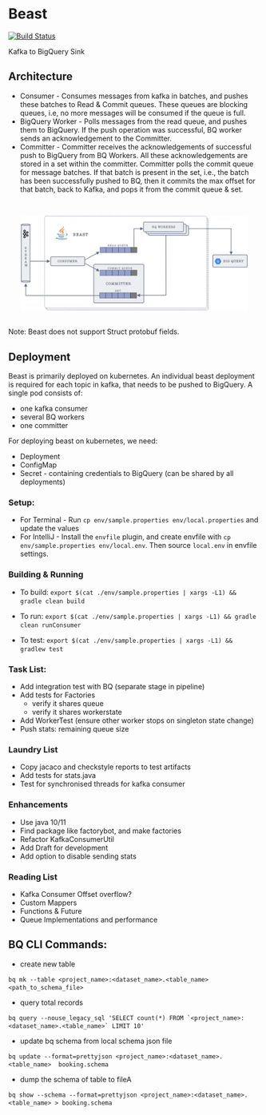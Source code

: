 # Beast

[![Build Status](https://travis-ci.org/gojekfarm/beast.svg?branch=master)](https://travis-ci.org/gojekfarm/beast)

Kafka to BigQuery Sink

## Architecture

* Consumer - Consumes messages from kafka in batches, and pushes these batches to Read & Commit queues. These queues are blocking queues, i.e, no more messages will be consumed if the queue is full.
* BigQuery Worker - Polls messages from the read queue, and pushes them to BigQuery. If the push operation was successful, BQ worker sends an acknowledgement to the Committer.
* Committer - Committer receives the acknowledgements of successful push to BigQuery from BQ Workers. All these acknowledgements are stored in a set within the committer. Committer polls the commit queue for message batches. If that batch is present in the set, i.e., the batch has been successfully pushed to BQ, then it commits the max offset for that batch, back to Kafka, and pops it from the commit queue & set.

<br><div style="text-align:center;width: 90%; margin:auto;"><img src="docs/images/architecture.png" alt=""></div><br>

Note: Beast does not support Struct protobuf fields.

## Deployment

Beast is primarily deployed on kubernetes. An individual beast deployment is required for each topic in kafka, that needs to be pushed to BigQuery. A single pod consists of:
* one kafka consumer
* several BQ workers
* one committer

For deploying beast on kubernetes, we need:
* Deployment
* ConfigMap
* Secret - containing credentials to BigQuery (can be shared by all deployments)

### Setup:
* For Terminal - Run `cp env/sample.properties env/local.properties` and update the values
* For IntelliJ - Install the `envfile` plugin, and create envfile with `cp env/sample.properties env/local.env`. Then source `local.env` in envfile settings.

### Building & Running

* To build:
`export $(cat ./env/sample.properties | xargs -L1) && gradle clean build`

* To run:
`export $(cat ./env/sample.properties | xargs -L1) && gradle clean runConsumer`

* To test:
`export $(cat ./env/sample.properties | xargs -L1) && gradlew test`

### Task List:
* Add integration test with BQ (separate stage in pipeline)
* Add tests for Factories
    - verify it shares queue
    - verify it shares workerstate
* Add WorkerTest (ensure other worker stops on singleton state change)
* Push stats: remaining queue size

### Laundry List
* Copy jacaco and checkstyle reports to test artifacts
* Add tests for stats.java
* Test for synchronised threads for kafka consumer

### Enhancements
* Use java 10/11
* Find package like factorybot, and make factories
* Refactor KafkaConsumerUtil
* Add Draft for development
* Add option to disable sending stats

### Reading List
* Kafka Consumer Offset overflow?
* Custom Mappers
* Functions & Future
* Queue Implementations and performance

## BQ CLI Commands:
- create new table
```
bq mk --table <project_name>:<dataset_name>.<table_name> <path_to_schema_file>
```
- query total records
```
bq query --nouse_legacy_sql 'SELECT count(*) FROM `<project_name>:<dataset_name>.<table_name>` LIMIT 10'
```
- update bq schema from local schema json file
```
bq update --format=prettyjson <project_name>:<dataset_name>.<table_name>  booking.schema
```
-  dump the schema of table to fileA
```
bq show --schema --format=prettyjson <project_name>:<dataset_name>.<table_name> > booking.schema
```

